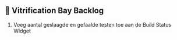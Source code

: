 ## 🧪 Vitrification Bay Backlog

1. Voeg aantal geslaagde en gefaalde testen toe aan de Build Status Widget
 


